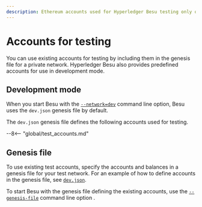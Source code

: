 ```yaml
---
description: Ethereum accounts used for Hyperledger Besu testing only on private networks
---
```


# Accounts for testing

You can use existing accounts for testing by including them in the genesis file for a private
network. Hyperledger Besu also provides predefined accounts for use in development mode.

## Development mode

When you start Besu with the [`--network=dev`](CLI/CLI-Syntax.md#network) command line option, Besu
uses the `dev.json` genesis file by default.

The `dev.json` genesis file defines the following accounts used for testing.

--8<-- "global/test_accounts.md"

## Genesis file

To use existing test accounts, specify the accounts and balances in a genesis file for your test
network. For an example of how to define accounts in the genesis file, see
[`dev.json`](https://github.com/hyperledger/besu/blob/750580dcca349d22d024cc14a8171b2fa74b505a/config/src/main/resources/dev.json).

To start Besu with the genesis file defining the existing accounts, use the
[`--genesis-file`](CLI/CLI-Syntax.md#genesis-file) command line option .
